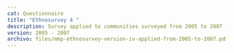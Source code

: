 ```yaml
---
cat: Questionnaire
title: "Ethnosurvey 4 "
description: Survey applied to communities surveyed from 2005 to 2007 (i.e. 110 to 118).
version: 2005 - 2007
archivo: files/mmp-ethnosurvey-version-iv-applied-from-2005-to-2007.pdf
---
```

